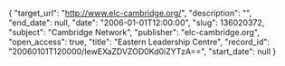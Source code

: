 {
  "target_url": "http://www.elc-cambridge.org/", 
  "description": "", 
  "end_date": null, 
  "date": "2006-01-01T12:00:00", 
  "slug": 136020372, 
  "subject": "Cambridge Network", 
  "publisher": "elc-cambridge.org", 
  "open_access": true, 
  "title": "Eastern Leadership Centre", 
  "record_id": "20060101T120000/IewEXaZDVZOD0Kd0iZYTzA==", 
  "start_date": null
}

